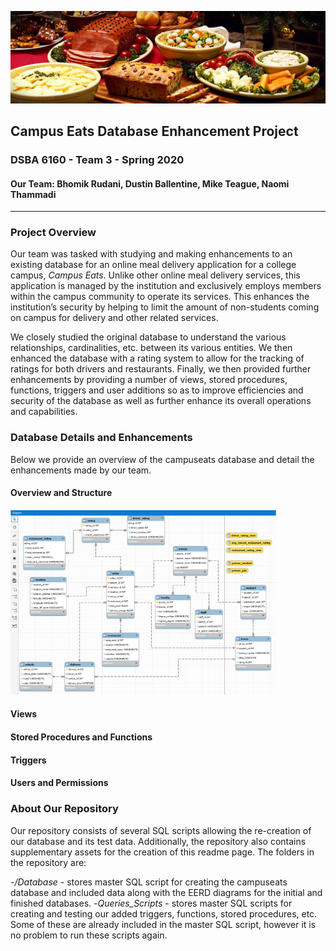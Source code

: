 ![Header](https://github.com/mcteague/campusEatsdb-DSBA6160-Group3/blob/233c357c89bfc80ac0615eaa81404ec0ed8fd701/img/food-dishes-header.jpeg "Header")

## Campus Eats Database Enhancement Project
### DSBA 6160 - Team 3 - Spring 2020
#### Our Team: Bhomik Rudani, Dustin Ballentine, Mike Teague, Naomi Thammadi

---

### Project Overview

Our team was tasked with studying and making enhancements to an existing database for an online meal delivery application for a college campus, *Campus Eats*. Unlike other online meal delivery services, this application is managed by the institution and exclusively employs members within the campus community to operate its services. This enhances the institution’s security by helping to limit the amount of non-students coming on campus for delivery and other related services.

We closely studied the original database to understand the various relationships, cardinalities, etc. between its various entities. We then enhanced the database with a rating system to allow for the tracking of ratings for both drivers and restaurants. Finally, we then provided further enhancements by providing a number of views, stored procedures, functions, triggers and user additions so as to improve efficiencies and security of the database as well as further enhance its overall operations and capabilities. 


### Database Details and Enhancements

Below we provide an overview of the campuseats database and detail the enhancements made by our team.

#### Overview and Structure

<img src="https://github.com/mcteague/campusEatsdb-DSBA6160-Group3/blob/ffb45b53deab8fd29c30191726c7e9ea4dbadffc/Database/EERD-Final.png" width="425px">



#### Views

#### Stored Procedures and Functions</h4>

#### Triggers

#### Users and Permissions

### About Our Repository

Our repository consists of several SQL scripts allowing the re-creation of our database and its test data. Additionally, the repository also contains supplementary assets for the creation of this readme page. The folders in the repository are:

-*/Database* - stores master SQL script for creating the campuseats database and included data along with the EERD diagrams for the initial and finished databases.
-*Queries_Scripts* - stores master SQL scripts for creating and testing our added triggers, functions, stored procedures, etc. Some of these are already included in the master SQL script, however it is no problem to run these scripts again.




